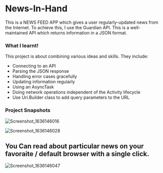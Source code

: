 # News-In-Hand
This is a NEWS FEED APP which gives a user regularly-updated news from the Internet.
To achieve this, I use the Guardian API. This is a well-maintained API which returns information in a JSON format.

### What I learnt!
This project is about combining various ideas and skills. They include:

- Connecting to an API
- Parsing the JSON response
- Handling error cases gracefully
- Updating information regularly
- Using an AsyncTask
- Doing network operations independent of the Activity lifecycle
- Use Uri.Builder class to add query parameters to the URL

### Project Snapshots
![Screenshot_1636146016](https://user-images.githubusercontent.com/56185636/140578046-900a6896-4740-4a91-9151-a76e17ff04ba.png)

![Screenshot_1636146028](https://user-images.githubusercontent.com/56185636/140578056-a42709ae-91e6-49f2-8a8a-7e62b788a953.png)

## You Can read about particular news on your favoraite / default browser with a single click.

![Screenshot_1636146047](https://user-images.githubusercontent.com/56185636/140578072-41950f85-0147-43aa-84c4-ae18d08dd31b.png)
